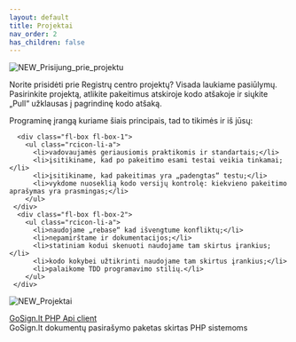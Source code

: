 ```yaml
---
layout: default
title: Projektai
nav_order: 2
has_children: false
---
```

![NEW_Prisijung_prie_projektu](https://user-images.githubusercontent.com/39025147/142411022-3b7d6cf2-82f9-4052-b2f0-3ffcbbb5f4d0.png)
<p class="lined">Norite prisidėti prie Registrų centro projektų? Visada laukiame pasiūlymų. Pasirinkite projektą, atlikite pakeitimus atskiroje kodo atšakoje ir siųkite „Pull“ užklausas į pagrindinę kodo atšaką.


Programinę įrangą kuriame šiais principais, tad to tikimės ir iš jūsų:</p>

<div class="index-fastlinks">
    <div class="fastlinks-wrap">

      <div class="fl-box fl-box-1">
        <ul class="rcicon-li-a">
          <li>vadovaujamės geriausiomis praktikomis ir standartais;</li>
          <li>įsitikiname, kad po pakeitimo esami testai veikia tinkamai;</li>
          <li>įsitikiname, kad pakeitimas yra „padengtas“ testu;</li>
          <li>vykdome nuoseklią kodo versijų kontrolę: kiekvieno pakeitimo aprašymas yra prasmingas;</li>
        </ul>
     </div>
      <div class="fl-box fl-box-2">
        <ul class="rcicon-li-a">
          <li>naudojame „rebase“ kad išvengtume konfliktų;</li>
          <li>nepamirštame ir dokumentacijos;</li>
          <li>statiniam kodui skenuoti naudojame tam skirtus įrankius;</li>
          <li>kodo kokybei užtikrinti naudojame tam skirtus įrankius;</li>
          <li>palaikome TDD programavimo stilių.</li>
        </ul>
     </div>
  </div>
</div>

![NEW_Projektai](https://user-images.githubusercontent.com/39025147/142411048-6ba8ffa1-06ac-4e01-8afc-ebc1b09adbf5.png)

<div class="index-fastlinks">
    <div class="fastlinks-wrap">
		<div class="box-wrap">
		<div class="fl-box2 fl-box-1">
			<div class="box-icn" style="background-image: url('/docs-test/assets/box.zyd.png')"><a class="project-link" href="https://github.com/registrucentras/onesign" target="_blank">GoSign.lt PHP Api client</a></div>
				<div class="box-ins">
					<div class="box-txt">GoSign.lt dokumentų pasirašymo paketas skirtas PHP sistemoms
				</div>
			</div>
			</div>
		</div>
</div>
